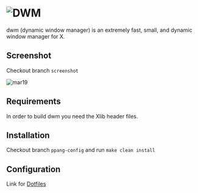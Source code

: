 ![DWM](https://raw.githubusercontent.com/pangteypiyush/dwm/master/dwm.png)
============================
dwm (dynamic window manager) is an extremely fast, small, and dynamic window manager for X.


Screenshot
----------
Checkout branch `screenshot`

![mar19](https://raw.githubusercontent.com/pangteypiyush/dwm/screenshot/gruvbox/1.png)


Requirements
------------
In order to build dwm you need the Xlib header files.


Installation
------------
Checkout branch `ppang-config` and run `make clean install`


Configuration
-------------
Link for [Dotfiles](https://github.com/pangteypiyush/dotfiles)
